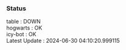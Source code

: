 ### Status


table : DOWN  
hogwarts : OK  
icy-bot : OK  
Latest Update : 2024-06-30 04:10:20.999115
